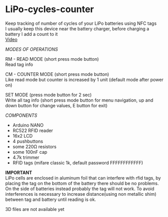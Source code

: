 # LiPo-cycles-counter

Keep tracking of number of cycles of your LiPo batteries using NFC tags<br />
I usually keep this device near the battery charger, before charging a battery I add a count to it<br />
[Video](https://www.youtube.com/watch?v=cQ8MbUWtfQA&feature=youtu.be)

*MODES OF OPERATIONS* <br />

RM - READ MODE (short press mode button) <br />
Read tag info   <br />

CM - COUNTER MODE (short press mode button)<br />
Like read mode but counter is increased by 1 unit (default mode after power on)

SET MODE (press mode button for 2 sec)<br />
Write all tag info (short press mode button for menu navigation, up and down button for change values, E button for exit)

*COMPONENTS* <br />
- Arduino NANO
- RC522 RFID reader
- 16x2 LCD 
- 4 pushbuttons
- some 220Ω resistors
- some 100nF cap
- 4.7k trimmer
- RFID tags (mifare classic 1k, default password FFFFFFFFFFFF)

**IMPORTANT**<br />
LiPo cells are enclosed in aluminum foil that can interfere with rfid tags, by placing the tag on the bottom of the battery there should be no problems. On the side of batteries instead probably the tag will not work. To avoid interferences is necessary to increase distance(using non metallic shim) between tag and battery until reading is ok. <br />

3D files are not available yet

